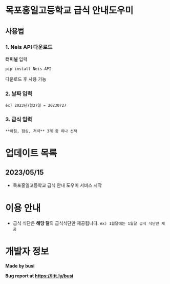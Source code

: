 # 목포홍일고등학교 급식 안내도우미

## 사용법

### 1. **Neis API** 다운로드

**터미널** 입력

```pip install Neis-API```

다운로드 후 사용 가능


### 2. **날짜** 입력

```ex) 2023년7월27일 = 20230727```


### 3. **급식** 입력

```**아침, 점심, 저녁** 3개 중 하나 선택```


# 업데이트 목록

## 2023/05/15

- 목포홍일고등학교 급식 안내 도우미 서비스 시작

# 이용 안내

- 급식 식단은 **해당 달**의 급식식단만 제공됩니다. ```ex) 1월달에는 1월달 급식 식단만 제공```

# 개발자 정보

**Made by busi**

**Bug report at https://litt.ly/busi**
